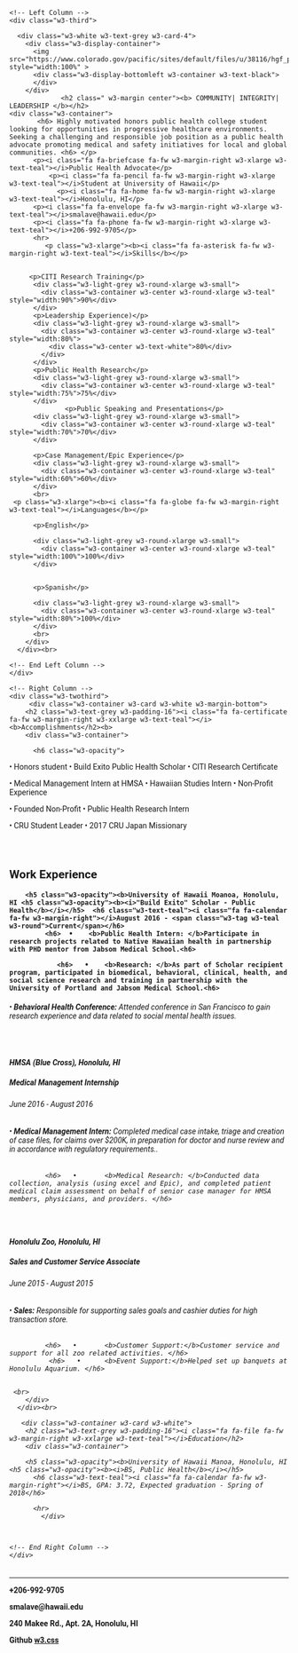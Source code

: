 
<title>Resume Template</title>
<meta charset="UTF-8">
<meta name="viewport" content="width=device-width, initial-scale=1">
<link rel="stylesheet" href="https://www.w3schools.com/w3css/4/w3.css">
<link rel='stylesheet' href='https://fonts.googleapis.com/css?family=Roboto'>
<link rel="stylesheet" href="https://cdnjs.cloudflare.com/ajax/libs/font-awesome/4.7.0/css/font-awesome.min.css">
<style>
html,body,h1,h2,h3,h4,h5,h6 {font-family: "Roboto", sans-serif}
</style>
<body class="w3- blue-grey ">

<!-- Page Container -->
<div class="w3-content w3-margin-top" style="max-width:1600px;">


  <!-- The Grid -->
  <div class="w3-row-padding">
  
  
  
    <!-- Left Column -->
    <div class="w3-third">
    
      <div class="w3-white w3-text-grey w3-card-4">
        <div class="w3-display-container">
          <img src="https://www.colorado.gov/pacific/sites/default/files/u/38116/hgf_public_health_word_cloud_2.jpg" style="width:100%" >
          <div class="w3-display-bottomleft w3-container w3-text-black">
          </div>
        </div>
           		 <h2 class=" w3-margin center"><b> COMMUNITY| INTEGRITY| LEADERSHIP </b></h2>
    <div class="w3-container">
           <h6> Highly motivated honors public health college student looking for opportunities in progressive healthcare environments. Seeking a challenging and responsible job position as a public health advocate promoting medical and safety initiatives for local and global communities. <h6> </p>
          <p><i class="fa fa-briefcase fa-fw w3-margin-right w3-xlarge w3-text-teal"></i>Public Health Advocate</p>
              <p><i class="fa fa-pencil fa-fw w3-margin-right w3-xlarge w3-text-teal"></i>Student at University of Hawaii</p>
                <p><i class="fa fa-home fa-fw w3-margin-right w3-xlarge w3-text-teal"></i>Honolulu, HI</p>
          <p><i class="fa fa-envelope fa-fw w3-margin-right w3-xlarge w3-text-teal"></i>smalave@hawaii.edu</p>
          <p><i class="fa fa-phone fa-fw w3-margin-right w3-xlarge w3-text-teal"></i>+206-992-9705</p>
          <hr>
             <p class="w3-xlarge"><b><i class="fa fa-asterisk fa-fw w3-margin-right w3-text-teal"></i>Skills</b></p>
        
        
         <p>CITI Research Training</p>
          <div class="w3-light-grey w3-round-xlarge w3-small">
            <div class="w3-container w3-center w3-round-xlarge w3-teal" style="width:90%">90%</div>
          </div>
          <p>Leadership Experience)</p>
          <div class="w3-light-grey w3-round-xlarge w3-small">
            <div class="w3-container w3-center w3-round-xlarge w3-teal" style="width:80%">
              <div class="w3-center w3-text-white">80%</div>
            </div>
          </div>
          <p>Public Health Research</p>
          <div class="w3-light-grey w3-round-xlarge w3-small">
            <div class="w3-container w3-center w3-round-xlarge w3-teal" style="width:75%">75%</div>
          </div>
                  <p>Public Speaking and Presentations</p>
          <div class="w3-light-grey w3-round-xlarge w3-small">
            <div class="w3-container w3-center w3-round-xlarge w3-teal" style="width:70%">70%</div>
          </div>
        
          <p>Case Management/Epic Experience</p>
          <div class="w3-light-grey w3-round-xlarge w3-small">
            <div class="w3-container w3-center w3-round-xlarge w3-teal" style="width:60%">60%</div>
          </div>
          <br>
     <p class="w3-xlarge"><b><i class="fa fa-globe fa-fw w3-margin-right w3-text-teal"></i>Languages</b></p>
        
          <p>English</p>
     
          <div class="w3-light-grey w3-round-xlarge w3-small">
            <div class="w3-container w3-center w3-round-xlarge w3-teal" style="width:100%">100%</div>
          </div>
     
          
          <p>Spanish</p>
     
          <div class="w3-light-grey w3-round-xlarge w3-small">
            <div class="w3-container w3-center w3-round-xlarge w3-teal" style="width:80%">100%</div>
          </div>
          <br>
        </div>
      </div><br>

    <!-- End Left Column -->
    </div>

    <!-- Right Column -->
    <div class="w3-twothird">
         <div class="w3-container w3-card w3-white w3-margin-bottom">
        <h2 class="w3-text-grey w3-padding-16"><i class="fa fa-certificate fa-fw w3-margin-right w3-xxlarge w3-text-teal"></i><b>Accomplishments</h2><b>
        <div class="w3-container">
        
          <h6 class="w3-opacity">    
•	Honors student
•	Build Exito Public Health Scholar
•	CITI Research Certificate	 <p>•	Medical Management Intern at HMSA
•	Hawaiian Studies Intern
•	Non-Profit Experience	  <p>
•	Founded Non-Profit 
•	Public Health Research Intern <p>
•	CRU Student Leader
•	2017 CRU Japan Missionary <h6> 
               </p><br>
        </div>
      </div>

  <div class="w3-container w3-card w3-white">
        <h2 class="w3-text-grey w3-padding-16"><i class="fa fa-suitcase fa-fw w3-margin-right w3-xxlarge w3-text-teal"></i><b>Work Experience</h2><b>
        <div class="w3-container">
        
        <h5 class="w3-opacity"><b>University of Hawaii Moanoa, Honolulu, HI <h5 class="w3-opacity"><b><i>"Build Exito" Scholar - Public Health</b></i></h5>  <h6 class="w3-text-teal"><i class="fa fa-calendar fa-fw w3-margin-right"></i>August 2016 - <span class="w3-tag w3-teal w3-round">Current</span></h6>
             <h6>  •	<b>Public Health Intern: </b>Participate in research projects related to Native Hawaiian health in partnership with PHD mentor from Jabsom Medical School.<h6>
            
                <h6>   •	<b>Research: </b>As part of Scholar recipient program, participated in biomedical, behavioral, clinical, health, and social science research and training in partnership with the University of Portland and Jabsom Medical School.<h6>
                
           
  <h6>   •		<b>Behavioral Health Conference: </b> Attended conference in San Francisco to gain research experience and data related to social mental health issues.</h6>
 <br>
 <h5><b>HMSA (Blue Cross), Honolulu, HI

  <h5 class="w3-opacity"><b><i> Medical Management Internship</b></i></h5> 
  </h5>  <h6 class="w3-text-teal"><i class="fa fa-calendar fa-fw w3-margin-right"></i>June 2016 - August 2016</h6>         
           
   <h6>   •	<b>Medical Management Intern:</b></i> Completed medical case intake, triage and creation of case files, for claims over $200K, in preparation for doctor and nurse review and in accordance with regulatory requirements..<h6>
                
             <h6>   •		<b>Medical Research: </b>Conducted data collection, analysis (using excel and Epic), and completed patient medical claim assessment on behalf of senior case manager for HMSA members, physicians, and providers. </h6>
 <br>
<h5><b>Honolulu Zoo, Honolulu, HI <h5 class="w3-opacity"><b><i> Sales and Customer Service Associate<b></i></h5> 
  </h5>  <h6 class="w3-text-teal"><i class="fa fa-calendar fa-fw w3-margin-right"></i>June 2015 - August 2015</h6>         
           
   <h6>   •	<b> Sales:</b></i> Responsible for supporting sales goals and cashier duties for high transaction store.<h6>
                
             <h6>   •		<b>Customer Support:</b>Customer service and support for all zoo related activities. </h6>
              <h6>   •		<b>Event Support:</b>Helped set up banquets at Honolulu Aquarium. </h6>
             
       
     <br>
        </div>
      </div><br>

       <div class="w3-container w3-card w3-white">
        <h2 class="w3-text-grey w3-padding-16"><i class="fa fa-file fa-fw w3-margin-right w3-xxlarge w3-text-teal"></i>Education</h2>
        <div class="w3-container">
          
        <h5 class="w3-opacity"><b>University of Hawaii Manoa, Honolulu, HI <h5 class="w3-opacity"><b><i>BS, Public Health</b></i></h5>  
          <h6 class="w3-text-teal"><i class="fa fa-calendar fa-fw w3-margin-right"></i>BS, GPA: 3.72, Expected graduation - Spring of 2018</h6>
         
          <hr>
            </div>
            


    <!-- End Right Column -->
    </div>
    
  <!-- End Grid -->
  </div>
  
  <!-- End Page Container -->
</div>

<footer class="w3-container w3-teal w3-center w3-margin-top">
<hr>
  <i class="fa fa-linkedin w3-hover-opacity"></i>         <P> <i class="fa fa-phone fa-fw w3-margin-left w3-xlarge w3-text-white w3-xlarge"></i>+206-992-9705</p>
  <P> <i class="fa fa-envelope fa-fw w3-margin-left w3-xlarge w3-text-white w3-xlarge"></i>smalave@hawaii.edu</p>
   <P> <i class="fa fa-home fa-fw w3-margin-left w3-xlarge w3-text-white w3-xlarge"></i>240 Makee Rd., Apt. 2A, Honolulu, HI</p>

  
  <p>Github <a href="https://www.w3schools.com/w3css/default.asp" target="_blank">w3.css</a></p>
</footer>

</body>
</html>

